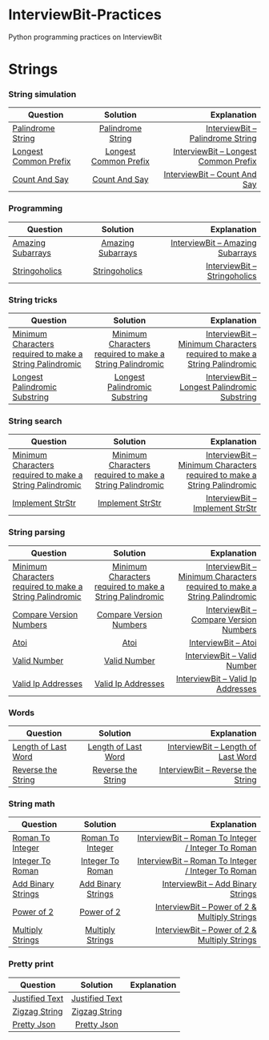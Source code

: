 # InterviewBit-Practices
Python programming practices on InterviewBit

# Strings
### String simulation
| Question        | Solution           | Explanation  |
| ------------- |:-------------:| -----:|
| [Palindrome String](https://www.interviewbit.com/problems/palindrome-string/)| [Palindrome String](https://github.com/woodyko3234/InterviewBit-Practices/blob/master/Strings/String%20simulation/Palindrome_String.py) | [InterviewBit – Palindrome String](https://python5566.wordpress.com/2019/05/06/interviewbit-palindrome-string/) |
| [Longest Common Prefix](https://www.interviewbit.com/problems/longest-common-prefix/) | [Longest Common Prefix](https://github.com/woodyko3234/InterviewBit-Practices/blob/master/Strings/String%20simulation/Longest_Common_Prefix.py) | [InterviewBit – Longest Common Prefix](https://python5566.wordpress.com/2019/05/08/interviewbit-longest-common-prefix/) |
| [Count And Say](https://www.interviewbit.com/problems/count-and-say/) |[Count And Say](https://github.com/woodyko3234/InterviewBit-Practices/blob/master/Strings/String%20simulation/Count_And_Say.py) | [InterviewBit – Count And Say](https://python5566.wordpress.com/2019/05/08/interviewbit-count-and-say/) |

### Programming
| Question        | Solution           | Explanation  |
| ------------- |:-------------:| -----:|
|[Amazing Subarrays](https://www.interviewbit.com/problems/amazing-subarrays/) | [Amazing Subarrays](https://github.com/woodyko3234/InterviewBit-Practices/blob/master/Strings/Programming/Amazing_Subarrays.py) | [InterviewBit – Amazing Subarrays](https://python5566.wordpress.com/2019/05/08/interviewbit-amazing-subarrays/) |
|[Stringoholics](https://www.interviewbit.com/problems/stringoholics/) | [Stringoholics](https://github.com/woodyko3234/InterviewBit-Practices/blob/master/Strings/Programming/Stringoholics.py) | [InterviewBit – Stringoholics](https://python5566.wordpress.com/2019/05/10/interviewbit-stringoholics/) |

### String tricks
| Question        | Solution           | Explanation  |
| ------------- |:-------------:| -----:|
|[Minimum Characters required to make a String Palindromic](https://www.interviewbit.com/problems/minimum-characters-required-to-make-a-string-palindromic/)| [Minimum Characters required to make a String Palindromic](https://github.com/woodyko3234/InterviewBit-Practices/blob/master/Strings/String%20tricks/Minimum_Characters_required_to_make_a_String_Palindromic.py) | [InterviewBit – Minimum Characters required to make a String Palindromic](https://python5566.wordpress.com/2019/05/13/interviewbit-minimum-characters-required-to-make-a-string-palindromic/) |
|[Longest Palindromic Substring](https://www.interviewbit.com/problems/longest-palindromic-substring/)|[Longest Palindromic Substring](https://github.com/woodyko3234/InterviewBit-Practices/blob/master/Strings/String%20tricks/Longest_Palindromic_Substring.py)|[InterviewBit – Longest Palindromic Substring](https://python5566.wordpress.com/2019/05/15/interviewbit-longest-palindromic-substring/)|

### String search
| Question        | Solution           | Explanation  |
| ------------- |:-------------:| -----:|
|[Minimum Characters required to make a String Palindromic](https://www.interviewbit.com/problems/minimum-characters-required-to-make-a-string-palindromic/)| [Minimum Characters required to make a String Palindromic](https://github.com/woodyko3234/InterviewBit-Practices/blob/master/Strings/String%20tricks/Minimum_Characters_required_to_make_a_String_Palindromic.py) | [InterviewBit – Minimum Characters required to make a String Palindromic](https://python5566.wordpress.com/2019/05/13/interviewbit-minimum-characters-required-to-make-a-string-palindromic/) |
|[Implement StrStr](https://www.interviewbit.com/problems/implement-strstr/)|[Implement StrStr](https://github.com/woodyko3234/InterviewBit-Practices/blob/master/Strings/String%20search/StrStr_KMP.py)|[InterviewBit – Implement StrStr](https://python5566.wordpress.com/2019/05/15/interviewbit-implement-strstr/)|

### String parsing
| Question        | Solution           | Explanation  |
| ------------- |:-------------:| -----:|
|[Minimum Characters required to make a String Palindromic](https://www.interviewbit.com/problems/minimum-characters-required-to-make-a-string-palindromic/)| [Minimum Characters required to make a String Palindromic](https://github.com/woodyko3234/InterviewBit-Practices/blob/master/Strings/String%20tricks/Minimum_Characters_required_to_make_a_String_Palindromic.py) | [InterviewBit – Minimum Characters required to make a String Palindromic](https://python5566.wordpress.com/2019/05/13/interviewbit-minimum-characters-required-to-make-a-string-palindromic/) |
|[Compare Version Numbers](https://www.interviewbit.com/problems/compare-version-numbers/)|[Compare Version Numbers](https://github.com/woodyko3234/InterviewBit-Practices/blob/master/Strings/String%20parsing/Compare_Version_Numbers.py)|[InterviewBit – Compare Version Numbers](https://python5566.wordpress.com/2019/05/15/interviewbit-compare-version-numbers/)|
|[Atoi](https://www.interviewbit.com/problems/atoi/)|[Atoi](https://github.com/woodyko3234/InterviewBit-Practices/blob/master/Strings/String%20parsing/Atoi.py)|[InterviewBit – Atoi](https://python5566.wordpress.com/2019/05/22/interviewbit-atoi/)|
|[Valid Number](https://www.interviewbit.com/problems/valid-number/)|[Valid Number](https://github.com/woodyko3234/InterviewBit-Practices/blob/master/Strings/String%20parsing/Valid_Number.py)|[InterviewBit – Valid Number](https://python5566.wordpress.com/2019/05/22/interviewbit-valid-number/)|
|[Valid Ip Addresses](https://www.interviewbit.com/problems/valid-ip-addresses/)|[Valid Ip Addresses](https://github.com/woodyko3234/InterviewBit-Practices/blob/master/Strings/String%20parsing/Valid_Ip_Addresses.py)|[InterviewBit – Valid Ip Addresses](https://python5566.wordpress.com/2019/05/23/interviewbit-valid-ip-addresses/)|

### Words
| Question        | Solution           | Explanation  |
| ------------- |:-------------:| -----:|
|[Length of Last Word](https://www.interviewbit.com/problems/length-of-last-word/)|[Length of Last Word](https://github.com/woodyko3234/InterviewBit-Practices/blob/master/Strings/Words/Length_of_Last_Word.py)|[InterviewBit – Length of Last Word](https://python5566.wordpress.com/2019/05/27/interviewbit-length-of-last-word/)|
|[Reverse the String](https://www.interviewbit.com/problems/reverse-the-string/)|[Reverse the String](https://github.com/woodyko3234/InterviewBit-Practices/blob/master/Strings/Words/Reverse_the_String.py)|[InterviewBit – Reverse the String](https://python5566.wordpress.com/2019/05/28/interviewbit-reverse-the-string/)|

### String math
| Question        | Solution           | Explanation  |
| ------------- |:-------------:| -----:|
|[Roman To Integer](https://www.interviewbit.com/problems/roman-to-integer/)|[Roman To Integer](https://github.com/woodyko3234/InterviewBit-Practices/blob/master/Strings/String%20math/Roman_To_Integer.py)|[InterviewBit – Roman To Integer / Integer To Roman](https://python5566.wordpress.com/2019/05/29/interviewbit-roman-to-integer-integer-to-roman/)|
|[Integer To Roman](https://www.interviewbit.com/problems/integer-to-roman/)|[Integer To Roman](https://github.com/woodyko3234/InterviewBit-Practices/blob/master/Strings/String%20math/Integer_To_Roman.py)|[InterviewBit – Roman To Integer / Integer To Roman](https://python5566.wordpress.com/2019/05/29/interviewbit-roman-to-integer-integer-to-roman/)|
|[Add Binary Strings](https://www.interviewbit.com/problems/add-binary-strings/)|[Add Binary Strings](https://github.com/woodyko3234/InterviewBit-Practices/blob/master/Strings/String%20math/Add_Binary_Strings.py)|[InterviewBit – Add Binary Strings](https://python5566.wordpress.com/2019/05/31/interviewbit-add-binary-strings/)|
|[Power of 2](https://www.interviewbit.com/problems/power-of-2/)|[Power of 2](https://github.com/woodyko3234/InterviewBit-Practices/blob/master/Strings/String%20math/Power_of_2.py)|[InterviewBit – Power of 2 & Multiply Strings](https://python5566.wordpress.com/2019/06/01/interviewbit-power-of-2/)|
|[Multiply Strings](https://www.interviewbit.com/problems/multiply-strings/)|[Multiply Strings](https://github.com/woodyko3234/InterviewBit-Practices/blob/master/Strings/String%20math/Multiply_Strings.py)|[InterviewBit – Power of 2 & Multiply Strings](https://python5566.wordpress.com/2019/06/01/interviewbit-power-of-2/)|

### Pretty print
| Question        | Solution           | Explanation  |
| ------------- |:-------------:| -----:|
|[Justified Text](https://www.interviewbit.com/problems/justified-text/)|[Justified Text]()|[]()|
|[Zigzag String](https://www.interviewbit.com/problems/zigzag-string/)|[Zigzag String]()|[]()|
|[Pretty Json](https://www.interviewbit.com/problems/pretty-json/)|[Pretty Json]()|[]()|
